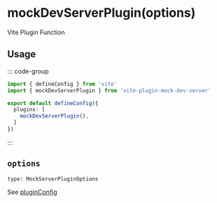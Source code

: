 # mockDevServerPlugin(options)

Vite Plugin Function

## Usage

::: code-group

``` ts [vite.config.ts]
import { defineConfig } from 'vite'
import { mockDevServerPlugin } from 'vite-plugin-mock-dev-server'

export default defineConfig({
  plugins: [
    mockDevServerPlugin(),
  ]
})
```

:::

## `options`

`type: MockServerPluginOptions`

See [pluginConfig](/en/guide/plugin-config)
